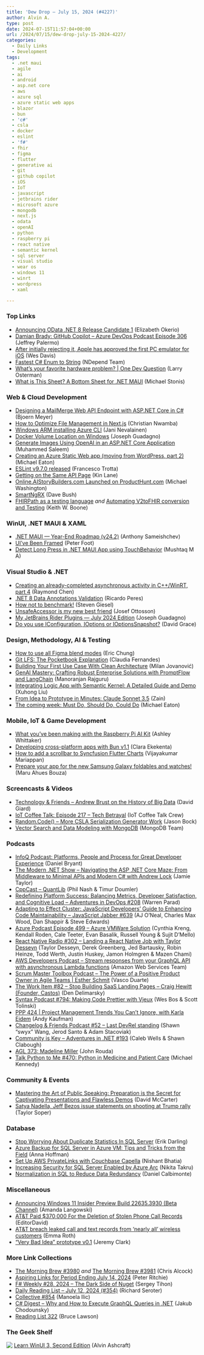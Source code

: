 ```yaml
---
title: 'Dew Drop – July 15, 2024 (#4227)'
author: Alvin A.
type: post
date: 2024-07-15T11:57:04+00:00
url: /2024/07/15/dew-drop-july-15-2024-4227/
categories:
  - Daily Links
  - Development
tags:
  - .net maui
  - agile
  - ai
  - android
  - asp.net core
  - aws
  - azure sql
  - azure static web apps
  - blazor
  - bun
  - 'c#'
  - csla
  - docker
  - eslint
  - 'f#'
  - fhir
  - figma
  - flutter
  - generative ai
  - git
  - github copilot
  - iOS
  - IoT
  - javascript
  - jetbrains rider
  - microsoft azure
  - mongodb
  - next.js
  - odata
  - openAI
  - python
  - raspberry pi
  - react native
  - semantic kernel
  - sql server
  - visual studio
  - wear os
  - windows 11
  - winrt
  - wordpress
  - xaml

---
```

### <a name="top"></a>Top Links

  * <a href="https://devblogs.microsoft.com/odata/announcing-odata-net-8-release-candidate-1/" target="_blank" rel="noopener">Announcing OData .NET 8 Release Candidate 1</a> (Elizabeth Okerio)
  * <a href="http://feed.azuredevops.show/damian-brady-github-copilot-episode-306" target="_blank" rel="noopener">Damian Brady: GitHub Copilot &#8211; Azure DevOps Podcast Episode 306</a> (Jeffrey Palermo)
  * <a href="https://www.theverge.com/2024/7/13/24198015/apple-utm-se-pc-os-emulator-for-ios" target="_blank" rel="noopener">After initially rejecting it, Apple has approved the first PC emulator for iOS</a> (Wes Davis)
  * <a href="https://blog.ndepend.com/fastest-c-enum-to-string/" target="_blank" rel="noopener">Fastest C# Enum to String</a> (NDepend Team)
  * <a href="http://www.youtube.com/watch?v=TB5IFVkMMIw" target="_blank" rel="noopener">What&#8217;s your favorite hardware problem? | One Dev Question</a> (Larry Osterman)
  * <a href="https://www.ston.is/what-is-this-sheet-a-bottom-sheet-for-maui/" target="_blank" rel="noopener">What is This Sheet? A Bottom Sheet for .NET MAUI</a> (Michael Stonis)



### <a name="web"></a>Web & Cloud Development

  * <a href="https://www.textcontrol.com/blog/2024/07/12/designing-a-mailmerge-web-api-endpoint-with-asp-net-core-in-c-sharp/" target="_blank" rel="noopener">Designing a MailMerge Web API Endpoint with ASP.NET Core in C#</a> (Bjoern Meyer)
  * <a href="https://www.telerik.com/blogs/how-optimize-file-management-next-js" target="_blank" rel="noopener">How to Optimize File Management in Next.js</a> (Christian Nwamba)
  * <a href="https://j4ni.com/blog/2024/07/12/windows-arm-installing-azure-cli/" target="_blank" rel="noopener">Windows ARM installing Azure CLI</a> (Jani Nevalainen)
  * <a href="https://www.josephguadagno.net/2024/07/13/docker-volume-location-on-windows" target="_blank" rel="noopener">Docker Volume Location on Windows</a> (Joseph Guadagno)
  * <a href="https://code-maze.com/aspnetcore-generate-images-using-openai/" target="_blank" rel="noopener">Generate Images Using OpenAI in an ASP.NET Core Application</a> (Muhammed Saleem)
  * <a href="https://samestuffdifferentday.net/2024/07/12/how-i-moved-away-from-wordpress-part2/" target="_blank" rel="noopener">Creating an Azure Static Web app (moving from WordPress, part 2)</a> (Michael Eaton)
  * <a href="https://eslint.org/blog/2024/07/eslint-v9.7.0-released/" target="_blank" rel="noopener">ESLint v9.7.0 released</a> (Francesco Trotta)
  * <a href="http://apievangelist.com/2024/07/13/getting-on-the-same-api-page/" target="_blank" rel="noopener">Getting on the Same API Page</a> (Kin Lane)
  * <a href="https://aistorybuilders.com/ViewBlogPost/7003" target="_blank" rel="noopener">Online.AIStoryBuilders.com Launched on ProductHunt.com</a> (Michael Washington)
  * <a href="https://davembush.medium.com/smartngrx-a9e1d70d17a6?source=rss-8d43998be36d------2" target="_blank" rel="noopener">SmartNgRX</a> (Dave Bush)
  * <a href="http://motorcycleguy.blogspot.com/2024/07/fhirpath-as-testing-language.html" target="_blank" rel="noopener">FHIRPath as a testing language</a> _and_ <a href="http://motorcycleguy.blogspot.com/2024/07/automating-v2tofhir-conversion-and.html" target="_blank" rel="noopener">Automating V2toFHIR conversion and Testing</a> (Keith W. Boone)



### <a name="silverlight"></a>WinUI, .NET MAUI & XAML

  * <a href="https://community.devexpress.com/blogs/mobile/archive/2024/07/12/net-maui-year-end-roadmap-v24-2.aspx" target="_blank" rel="noopener">.NET MAUI — Year-End Roadmap (v24.2)</a> (Anthony Sameishchev)
  * <a href="https://inthehand.com/2024/07/14/uive-been-framed/" target="_blank" rel="noopener">UI’ve Been Framed</a> (Peter Foot)
  * <a href="https://www.c-sharpcorner.com/article/detect-long-press-in-net-maui-app-using-touchbehavior/" target="_blank" rel="noopener">Detect Long Press in .NET MAUI App using TouchBehavior</a> (Mushtaq M A)



### <a name="dotnet"></a>Visual Studio & .NET

  * <a href="https://devblogs.microsoft.com/oldnewthing/20240712-00/?p=109967" target="_blank" rel="noopener">Creating an already-completed asynchronous activity in C++/WinRT, part 4</a> (Raymond Chen)
  * <a href="https://weblogs.asp.net/ricardoperes/net-8-data-annotations-validation" target="_blank" rel="noopener">.NET 8 Data Annotations Validation</a> (Ricardo Peres)
  * <a href="https://steven-giesel.com/blogPost/98458f74-5205-4b2b-9f5b-535e34ec2fea" target="_blank" rel="noopener">How not to benchmark!</a> (Steven Giesel)
  * <a href="https://josef.codes/unsafeaccessor-is-my-new-best-friend/" target="_blank" rel="noopener">UnsafeAccessor is my new best friend</a> (Josef Ottosson)
  * <a href="https://www.josephguadagno.net/2024/07/12/my-jetbrains-rider-plugins-july-2024-edition" target="_blank" rel="noopener">My JetBrains Rider Plugins — July 2024 Edition</a> (Joseph Guadagno)
  * <a href="https://www.roundthecode.com/dotnet-tutorials/do-you-use-iconfiguration-ioptions-ioptionssnapshot" target="_blank" rel="noopener">Do you use IConfiguration, IOptions or IOptionsSnapshot?</a> (David Grace)



### <a name="design"></a>Design, Methodology, AI & Testing

  * <a href="https://blog.logrocket.com/ux-design/figma-blend-modes/" target="_blank" rel="noopener">How to use all Figma blend modes</a> (Eric Chung)
  * <a href="https://get.assembla.com/blog/git-lfs/" target="_blank" rel="noopener">Git LFS: The Pocketbook Explanation</a> (Claudia Fernandes)
  * <a href="https://www.milanjovanovic.tech/blog/building-your-first-use-case-with-clean-architecture" target="_blank" rel="noopener">Building Your First Use Case With Clean Architecture</a> (Milan Jovanović)
  * <a href="https://techcommunity.microsoft.com/t5/ai-azure-ai-services-blog/genai-mastery-crafting-robust-enterprise-solutions-with/ba-p/4188707" target="_blank" rel="noopener">GenAI Mastery: Crafting Robust Enterprise Solutions with PromptFlow and LangChain</a> (Manoranjan Rajguru)
  * <a href="https://techcommunity.microsoft.com/t5/fasttrack-for-azure/integrating-logic-app-with-semantic-kernel-a-detailed-guide-and/ba-p/4184910" target="_blank" rel="noopener">Integrating Logic App with Semantic Kernel: A Detailed Guide and Demo</a> (Xuhong Liu)
  * <a href="https://www.sitepoint.com/from-idea-to-prototype-in-minutes-claude-sonnet-3-5/?utm_source=rss" target="_blank" rel="noopener">From Idea to Prototype in Minutes: Claude Sonnet 3.5</a> (Zain)
  * <a href="https://samestuffdifferentday.net/2024/07/14/mustdo-shoulddo-coulddo/" target="_blank" rel="noopener">The coming week: Must Do, Should Do, Could Do</a> (Michael Eaton)



### <a name="mobile"></a>Mobile, IoT & Game Development

  * <a href="https://www.raspberrypi.com/news/what-youve-been-making-with-the-raspberry-pi-ai-kit/" target="_blank" rel="noopener">What you’ve been making with the Raspberry Pi AI Kit</a> (Ashley Whittaker)
  * <a href="https://blog.logrocket.com/developing-cross-platform-apps-bun/" target="_blank" rel="noopener">Developing cross-platform apps with Bun v1.1</a> (Clara Ekekenta)
  * <a href="https://www.syncfusion.com/blogs/post/adding-scrollbar-in-flutter-charts?utm_source=alvinashcraft&utm_medium=email&utm_campaign=alvinashcraft_blog_edmjul24" target="_blank" rel="noopener">How to add a scrollbar to Syncfusion Flutter Charts</a> (Vijayakumar Mariappan)
  * <a href="http://android-developers.googleblog.com/2024/07/updates-samsung-galaxy-unpacked.html" target="_blank" rel="noopener">Prepare your app for the new Samsung Galaxy foldables and watches!</a> (Maru Ahues Bouza)



### <a name="videos"></a>Screencasts & Videos

  * <a href="https://davidgiard.com/andrew-brust-on-the-history-of-big-data" target="_blank" rel="noopener">Technology & Friends &#8211; Andrew Brust on the History of Big Data</a> (David Giard)
  * <a href="http://www.youtube.com/watch?v=INKO6KcZwFI" target="_blank" rel="noopener">IoT Coffee Talk: Episode 217 &#8211; Tech Betrayal</a> (IoT Coffee Talk Crew)
  * <a href="http://www.youtube.com/watch?v=L34x0orrbDI" target="_blank" rel="noopener">Random.Code() &#8211; More CSLA Serialization Generator Work</a> (Jason Bock)
  * <a href="http://www.youtube.com/watch?v=6OMmYnagsq4" target="_blank" rel="noopener">Vector Search and Data Modeling with MongoDB</a> (MongoDB Team)



### <a name="podcasts"></a>Podcasts

  * <a href="https://www.infoq.com/podcasts/platforms-people-process-devex/" target="_blank" rel="noopener">InfoQ Podcast: Platforms, People and Process for Great Developer Experience</a> (Daniel Bryant)
  * <a href="https://dotnetcore.show/season-6/navigating-the-aspnet-core-maze-from-middleware-to-minimal-apis-and-modern-c-sharp-with-andrew-lock/" target="_blank" rel="noopener">The Modern .NET Show &#8211; Navigating the ASP .NET Core Maze: From Middleware to Minimal APIs and Modern C# with Andrew Lock</a> (Jamie Taylor)
  * <a href="https://cppcast.com/quantlib/" target="_blank" rel="noopener">CppCast &#8211; QuantLib</a> (Phil Nash & Timur Doumler)
  * <a href="https://topenddevs.com/podcasts/adventures-in-devops/episodes/redefining-platform-success-balancing-metrics-developer-satisfaction-and-cognitive-load-devops-208" target="_blank" rel="noopener">Redefining Platform Success: Balancing Metrics, Developer Satisfaction, and Cognitive Load &#8211; Adventures in DevOps #208</a> (Warren Parad)
  * <a href="https://topenddevs.com/podcasts/javascript-jabber/episodes/adapting-to-effect-cluster-javascript-developers-guide-to-enhancing-code-maintainability-jsj-639" target="_blank" rel="noopener">Adapting to Effect Cluster: JavaScript Developers&#8217; Guide to Enhancing Code Maintainability &#8211; JavaScript Jabber #639</a> (AJ O&#8217;Neal, Charles Max Wood, Dan Shappir & Steve Edwards)
  * <a href="http://azpodcast.azurewebsites.net/post/Episode-499-Azure-VMWare-Solution" target="_blank" rel="noopener">Azure Podcast Episode 499 &#8211; Azure VMWare Solution</a> (Cynthia Kreng, Kendall Roden, Cale Teeter, Evan Basalik, Russell Young & Sujit D&#8217;Mello)
  * <a href="https://www.reactnativeradio.com/episodes/rnr-302-landing-a-react-native-job-with-taylor-desseyn" target="_blank" rel="noopener">React Native Radio #302 &#8211; Landing a React Native Job with Taylor Desseyn</a> (Taylor Desseyn, Derek Greenberg, Jed Bartausky, Robin Heinze, Todd Werth, Justin Huskey, Jamon Holmgren & Mazen Chami)
  * <a href="https://soundcloud.com/awsdevelopers/stream-a-response-from-your-graphql-api-with-asynchronous-lambda-functions" target="_blank" rel="noopener">AWS Developers Podcast &#8211; Stream responses from your GraphQL API with asynchronous Lambda functions</a> (Amazon Web Services Team)
  * <a href="https://scrummastertoolbox.libsyn.com/the-power-of-a-positive-product-owner-in-agile-teams-esther-schmit" target="_blank" rel="noopener">Scrum Master Toolbox Podcast &#8211; The Power of a Positive Product Owner in Agile Teams | Esther Schmit</a> (Vasco Duarte)
  * <a href="https://theworkitem.com/blog/stop-building-landing-pages-craig-hewitt/" target="_blank" rel="noopener">The Work Item #82 &#8211; Stop Building SaaS Landing Pages &#8211; Craig Hewitt (Founder, Castos)</a> (Den Delimarsky)
  * <a href="https://syntax.fm/794" target="_blank" rel="noopener">Syntax Podcast #794: Making Code Prettier with Vjeux</a> (Wes Bos & Scott Tolinski)
  * <a href="https://peopleandprojectspodcast.libsyn.com/ppp-424-project-management-trends-you-cant-ignore-with-karla-eidem" target="_blank" rel="noopener">PPP 424 | Project Management Trends You Can&#8217;t Ignore, with Karla Eidem</a> (Andy Kaufman)
  * <a href="https://changelog.com/friends/52" target="_blank" rel="noopener">Changelog & Friends Podcast #52 &#8211; Last DevRel standing</a> (Shawn &#8220;swyx&#8221; Wang, Jerod Santo & Adam Stacoviak)
  * <a href="https://topenddevs.com/podcasts/adventures-in-net/episodes/community-is-key-net-193#player1?catid=0&trackid=0" target="_blank" rel="noopener">Community is Key &#8211; Adventures in .NET #193</a> (Caleb Wells & Shawn Clabough)
  * <a href="https://www.ageekleader.com/agl-373-madeline-miller/" target="_blank" rel="noopener">AGL 373: Madeline Miller</a> (John Rouda)
  * <a href="https://talkpython.fm/episodes/show/470/python-in-medicine-and-patient-care" target="_blank" rel="noopener">Talk Python to Me #470: Python in Medicine and Patient Care</a> (Michael Kennedy)



### <a name="events"></a>Community & Events

  * <a href="https://dotnettips.wordpress.com/2024/07/14/mastering-the-art-of-public-speaking-preparation-is-the-secret-for-captivating-presentations-and-flawless-demos/" target="_blank" rel="noopener">Mastering the Art of Public Speaking: Preparation is the Secret for Captivating Presentations and Flawless Demos</a> (David McCarter)
  * <a href="https://www.geekwire.com/2024/satya-nadella-jeff-bezos-issue-statements-on-shooting-at-trump-rally/" target="_blank" rel="noopener">Satya Nadella, Jeff Bezos issue statements on shooting at Trump rally</a> (Taylor Soper)



### <a name="sql"></a>Database

  * <a href="https://erikdarling.com/stop-worrying-about-duplicate-statistics-in-sql-server/" target="_blank" rel="noopener">Stop Worrying About Duplicate Statistics In SQL Server</a> (Erik Darling)
  * <a href="https://techcommunity.microsoft.com/t5/azure-sql-blog/azure-backup-for-sql-server-in-azure-vm-tips-and-tricks-from-the/ba-p/4190264" target="_blank" rel="noopener">Azure Backup for SQL Server in Azure VM: Tips and Tricks from the Field</a> (Anna Hoffman)
  * <a href="https://www.couchbase.com/blog/set-up-aws-privatelinks-with-couchbase-capella/" target="_blank" rel="noopener">Set Up AWS PrivateLinks with Couchbase Capella</a> (Nishant Bhatia)
  * <a href="https://techcommunity.microsoft.com/t5/azure-arc-blog/increasing-security-for-sql-server-enabled-by-azure-arc/ba-p/4189359" target="_blank" rel="noopener">Increasing Security for SQL Server Enabled by Azure Arc</a> (Nikita Takru)
  * <a href="https://www.mssqltips.com/sqlservertip/8005/normalization-in-sql-to-reduce-data-redundancy/" target="_blank" rel="noopener">Normalization in SQL to Reduce Data Redundancy</a> (Daniel Calbimonte)



### <a name="misc"></a>Miscellaneous

  * <a href="https://blogs.windows.com/windows-insider/2024/07/12/announcing-windows-11-insider-preview-build-22635-3930-beta-channel/" target="_blank" rel="noopener">Announcing Windows 11 Insider Preview Build 22635.3930 (Beta Channel)</a> (Amanda Langowski)
  * <a href="https://yro.slashdot.org/story/24/07/14/1919219/att-paid-370000-for-the-deletion-of-stolen-phone-call-records?utm_source=rss1.0mainlinkanon&utm_medium=feed" target="_blank" rel="noopener">AT&T Paid $370,000 For the Deletion of Stolen Phone Call Records</a> (EditorDavid)
  * <a href="https://www.theverge.com/2024/7/12/24197052/att-data-breach-call-text-records-hack" target="_blank" rel="noopener">AT&T breach leaked call and text records from ‘nearly all’ wireless customers</a> (Emma Roth)
  * <a href="https://jeremybytes.blogspot.com/2024/07/very-bad-idea-prototype-v01.html" target="_blank" rel="noopener">&#8220;Very Bad Idea&#8221; prototype v0.1</a> (Jeremy Clark)



### <a name="links"></a>More Link Collections

  * <a href="https://blog.cwa.me.uk/2024/07/12/the-morning-brew-3980/" target="_blank" rel="noopener">The Morning Brew #3980</a> _and_ <a href="https://blog.cwa.me.uk/2024/07/15/the-morning-brew-3981/" target="_blank" rel="noopener">The Morning Brew #3981</a> (Chris Alcock)
  * <a href="http://blog.peterritchie.com/posts/aspiring-links-2024-07-14" target="_blank" rel="noopener">Aspiring Links for Period Ending July 14, 2024</a> (Peter Ritchie)
  * <a href="https://sergeytihon.com/2024/07/14/f-weekly-28-2024-the-dark-side-of-nuget/" target="_blank" rel="noopener">F# Weekly #28, 2024 – The Dark Side of Nuget</a> (Sergey Tihon)
  * <a href="https://seroter.com/2024/07/12/daily-reading-list-july-12-2024-354/" target="_blank" rel="noopener">Daily Reading List – July 12, 2024 (#354)</a> (Richard Seroter)
  * <a href="https://tympanus.net/codrops/collective/collective-854/" target="_blank" rel="noopener">Collective #854</a> (Manoela Ilic)
  * <a href="https://newsletter.csharpdigest.net/p/execute-graphql-queries-net" target="_blank" rel="noopener">C# Digest &#8211; Why and How to Execute GraphQL Queries in .NET</a> (Jakub Chodounsky)
  * <a href="https://brucelawson.co.uk/2024/reading-list-322/" target="_blank" rel="noopener">Reading List 322</a> (Bruce Lawson)



### <a name="shelf"></a>The Geek Shelf

&nbsp;<a href="https://www.amazon.com/dp/1805120069/" target="_blank" rel="noopener">Learn WinUI 3, Second Edition</a> (Alvin Ashcraft)<a href="https://www.amazon.com/dp/1805120069/" target="_blank" rel="noopener"><img decoding="async" align="left" style="margin: 0px; border: 0px currentcolor; border-image: none; float: left; display: inline; background-image: none;" src="https://m.media-amazon.com/images/I/411iGj7rW0L._SS135_.jpg" border="0" /></a>